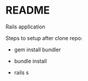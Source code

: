 # README

Rails application 

Steps to setup after clone repo:

* gem install bundler

* bundle install

* rails s 

